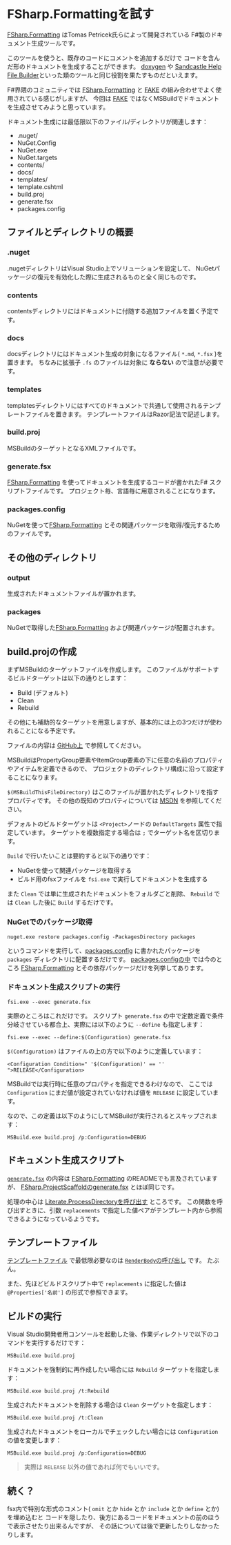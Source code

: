 # FSharp.Formattingを試す

[FSharp.Formatting][link01] はTomas Petricek氏らによって開発されている
F#製のドキュメント生成ツールです。

このツールを使うと、既存のコードにコメントを追加するだけで
コードを含んだ形のドキュメントを生成することができます。
[doxygen][link02] や [Sandcastle Help File Builder][link03]といった類のツールと同じ役割を果たすものだといえます。

F#界隈のコミュニティでは [FSharp.Formatting][link01] と
[FAKE][link04] の組み合わせでよく使用されている感じがしますが、
今回は [FAKE][link04] ではなくMSBuildでドキュメントを生成させてみようと思っています。

ドキュメント生成には最低限以下のファイル/ディレクトリが関連します：

* .nuget/
 * NuGet.Config
 * NuGet.exe
 * NuGet.targets
* contents/
* docs/
* templates/
 * template.cshtml
* build.proj
* generate.fsx
* packages.config

## ファイルとディレクトリの概要

### .nuget

.nugetディレクトリはVisual Studio上でソリューションを設定して、
NuGetパッケージの復元を有効化した際に生成されるものと全く同じものです。

### contents

contentsディレクトリにはドキュメントに付随する追加ファイルを置く予定です。

### docs

docsディレクトリにはドキュメント生成の対象になるファイル( `*.md`, `*.fsx` )を置きます。
ちなみに拡張子 `.fs` のファイルは対象に **ならない** ので注意が必要です。

### templates

templatesディレクトリにはすべてのドキュメントで共通して使用されるテンプレートファイルを置きます。
テンプレートファイルはRazor記法で記述します。

### build.proj

MSBuildのターゲットとなるXMLファイルです。

### generate.fsx

[FSharp.Formatting][link01] を使ってドキュメントを生成するコードが書かれたF# スクリプトファイルです。
プロジェクト毎、言語毎に用意されることになります。

### packages.config

NuGetを使って[FSharp.Formatting][link01] とその関連パッケージを取得/復元するためのファイルです。

## その他のディレクトリ

### output

生成されたドキュメントファイルが置かれます。

### packages

NuGetで取得した[FSharp.Formatting][link01] および関連パッケージが配置されます。

## build.projの作成

まずMSBuildのターゲットファイルを作成します。
このファイルがサポートするビルドターゲットは以下の通りとします：

* Build (デフォルト)
* Clean
* Rebuild

その他にも補助的なターゲットを用意しますが、基本的には上の3つだけが使われることになる予定です。

ファイルの内容は [GitHub上][link05] で参照してください。

MSBuildはPropertyGroup要素やItemGroup要素の下に任意の名前のプロパティやアイテムを定義できるので、
プロジェクトのディレクトリ構成に沿って設定することになります。

`$(MSBuildThisFileDirectory)` はこのファイルが置かれたディレクトリを指すプロパティです。
その他の既知のプロパティについては [MSDN][link06] を参照してください。

デフォルトのビルドターゲットは `<Project>`ノードの `DefaultTargets` 属性で指定しています。
ターゲットを複数指定する場合は `;` でターゲット名を区切ります。

`Build` で行いたいことは要約すると以下の通りです：

* NuGetを使って関連パッケージを取得する
* ビルド用のfsxファイルを `fsi.exe` で実行してドキュメントを生成する

また `Clean` では単に生成されたドキュメントをフォルダごと削除、
`Rebuild` では `Clean` した後に `Build` するだけです。

### NuGetでのパッケージ取得

    nuget.exe restore packages.config -PackagesDirectory packages

というコマンドを実行して、[packages.config][link07] に書かれたパッケージを `packages` ディレクトリに配置するだけです。
[packages.configの中][link07] では今のところ [FSharp.Formatting][link01] とその依存パッケージだけを列挙してあります。

### ドキュメント生成スクリプトの実行

    fsi.exe --exec generate.fsx

実際のところはこれだけです。
スクリプト `generate.fsx` の中で定数定義で条件分岐させている都合上、実際には以下のように ``--define`` も指定します：

    fsi.exe --exec --define:$(Configuration) generate.fsx

`$(Configuration)` はファイルの上の方で以下のように定義しています：

    <Configuration Condition=" '$(Configuration)' == '' ">RELEASE</Configuration>

MSBuildでは実行時に任意のプロパティを指定できるわけなので、
ここでは `Configuration` にまだ値が設定されていなければ値を `RELEASE` に設定しています。

なので、この定義は以下のようにしてMSBuildが実行されるとスキップされます：

    MSBuild.exe build.proj /p:Configuration=DEBUG

## ドキュメント生成スクリプト

[`generate.fsx`][link08] の内容は [FSharp.Formatting][link01] のREADMEでも言及されていますが、
[FSharp.ProjectScaffoldのgenerate.fsx][link09] とほぼ同じです。

処理の中心は [Literate.ProcessDirectoryを呼び出す][link10] ところです。
この関数を呼び出すときに、引数 `replacements` で指定した値ペアがテンプレート内から参照できるようになっているようです。

## テンプレートファイル

[テンプレートファイル][link11] で最低限必要なのは [`RenderBody`の呼び出し][link11] です。
たぶん。

また、先ほどビルドスクリプト中で `replacements` に指定した値は `@Properties['名前']` の形式で参照できます。

## ビルドの実行

Visual Studio開発者用コンソールを起動した後、作業ディレクトリで以下のコマンドを実行するだけです：

    MSBuild.exe build.proj

ドキュメントを強制的に再作成したい場合には `Rebuild` ターゲットを指定します：

    MSBuild.exe build.proj /t:Rebuild

生成されたドキュメントを削除する場合は `Clean` ターゲットを指定します：

    MSBuild.exe build.proj /t:Clean

生成されたドキュメントをローカルでチェックしたい場合には `Configuration` の値を変更します：

    MSBuild.exe build.proj /p:Configuration=DEBUG

> 実際は `RELEASE` 以外の値であれば何でもいいです。

## 続く？

fsx内で特別な形式のコメント( `omit` とか `hide` とか `include` とか `define` とか)を埋め込むと
コードを隠したり、後方にあるコードをドキュメントの前のほうで表示させたり出来るんですが、
その話については後で更新したりしなかったりします。

[link01]: http://tpetricek.github.io/FSharp.Formatting/ "FSharp.Formatting"
[link02]: http://www.doxygen.org/index.html "doxygen"
[link03]: http://shfb.codeplex.com/ "Sandcastle Help File Builder"
[link04]: http://fsharp.github.io/FAKE/ "FAKE"
[link05]: https://github.com/yukitos/TryFSharp.Formatting/blob/master/build.proj "build.proj"
[link06]: http://msdn.microsoft.com/ja-jp/library/ms164309.aspx "MSBuildの予約済みおよび既知のプロパティ"
[link07]: https://github.com/yukitos/TryFSharp.Formatting/blob/master/packages.config "packages.config"
[link08]: https://github.com/yukitos/TryFSharp.Formatting/blob/master/generate.fsx "generate.fsx"
[link09]: https://github.com/fsprojects/FSharp.ProjectScaffold/blob/master/docs/tools/generate.fsx "FSharp.ProjectScaffoldのgenerate.fsx"
[link10]: https://github.com/yukitos/TryFSharp.Formatting/blob/master/generate.fsx#L46-L48 "Literate.ProcessDirectory"
[link11]: https://github.com/yukitos/TryFSharp.Formatting/blob/master/templates/template.cshtml#L24 "RenderBody()"
